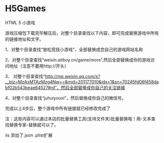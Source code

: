 # H5Games
HTML 5 小游戏

游戏压缩包下载完毕解压后，对整个目录查找以下内容，即可完成替换游戏中所有的链接地址和文字。

1、对整个目录查找“放松竞技小游戏”，全部替换成您自己的游戏网站名称

2、对整个目录查找“weixin.aitboy.cn/game/more”,然后全部替换成你的游戏访问地址（注意不要用http://开头）

3、 对整个目录查找“http://mp.weixin.qq.com/s?__biz=MzAxMTAzMzg4Nw==&mid=201177010&idx=1&sn=70245fd06f458dabf02b543beae64527#rd”，然后全部替换成你自己的关注链接

4、对整个目录查找“juhuiyouxi”，然后替换成你自己的微信号。

完成以上4步后，整个游戏中所有链接就已经修改完成了

注：这些内容可以通过本店的批量替换工具(支持文件夹)批量替换哦！用-文本查找替换专家-替换就可以了。

iis 添加了.json .plist扩展